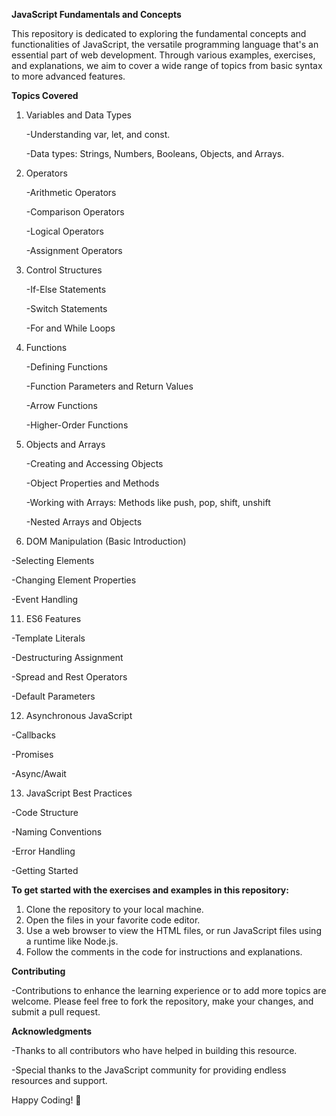 **JavaScript Fundamentals and Concepts**

This repository is dedicated to exploring the fundamental concepts and functionalities of JavaScript, the versatile programming language that's an essential part of web development.
Through various examples, exercises, and explanations, we aim to cover a wide range of topics from basic syntax to more advanced features.

**Topics Covered**

1. Variables and Data Types

   -Understanding var, let, and const.

   -Data types: Strings, Numbers, Booleans, Objects, and Arrays.

3. Operators

   -Arithmetic Operators

   -Comparison Operators

   -Logical Operators

   -Assignment Operators

5. Control Structures
   
   -If-Else Statements

   -Switch Statements

   -For and While Loops

7. Functions

   -Defining Functions

   -Function Parameters and Return Values

   -Arrow Functions

   -Higher-Order Functions

9. Objects and Arrays
    
   -Creating and Accessing Objects

   -Object Properties and Methods

   -Working with Arrays: Methods like push, pop, shift, unshift

   -Nested Arrays and Objects

10. DOM Manipulation (Basic Introduction)

   -Selecting Elements

   -Changing Element Properties

   -Event Handling

11. ES6 Features

   -Template Literals

   -Destructuring Assignment

   -Spread and Rest Operators

   -Default Parameters

12. Asynchronous JavaScript
    
   -Callbacks

   -Promises

   -Async/Await

13. JavaScript Best Practices

   -Code Structure

   -Naming Conventions

   -Error Handling

   -Getting Started

**To get started with the exercises and examples in this repository:**

1. Clone the repository to your local machine.
2. Open the files in your favorite code editor.
3. Use a web browser to view the HTML files, or run JavaScript files using a runtime like Node.js.
4. Follow the comments in the code for instructions and explanations.

**Contributing**

 -Contributions to enhance the learning experience or to add more topics are welcome. Please feel free to fork the repository, make your changes, and submit a pull request.

**Acknowledgments**

 -Thanks to all contributors who have helped in building this resource.

 -Special thanks to the JavaScript community for providing endless resources and support.

Happy Coding! 🚀
